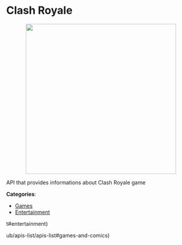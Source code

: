 # Clash Royale
<p align="center">
    <img width="400" src="https://raw.githubusercontent.com/apis-list/apis-list/apis/clash-royale/logo_256x256.png" />
</p>

API that provides informations about Clash Royale game



**Categories**:
- [Games](https://github.com/apis-list/apis-list#games)
- [Entertainment](https://github.com/apis-list/apis-list#entertainment)



t#entertainment)





ub/apis-list/apis-list#games-and-comics)



